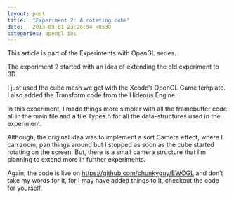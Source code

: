 ```yaml
---
layout: post
title:  "Experiment 2: A rotating cube"
date:   2013-09-01 23:28:54 +0530
categories: opengl ios
---
```


This article is part of the Experiments with OpenGL series.

The experiment 2 started with an idea of extending the old experiment to 3D.

I just used the cube mesh we get with the Xcode’s OpenGL Game template. I also added the Transform code from the Hideous Engine.

In this experiment, I made things more simpler with all the framebuffer code all in the main file and a file Types.h for all the data-structures used in the experiment.

Although, the original idea was to implement a sort Camera effect, where I can zoom, pan things around but I stopped as soon as the cube started rotating on the screen. But, there is a small camera structure that I’m planning to extend more in further experiments.

Again, the code is live on https://github.com/chunkyguy/EWOGL and don’t take my words for it, for I may have added things to it, checkout the code for yourself.

